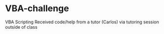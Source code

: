# VBA-challenge
VBA Scripting
Received code/help from a tutor (Carlos) via tutoring session outside of class
